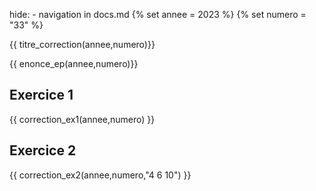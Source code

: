 hide: - navigation  in docs.md
{% set annee = 2023 %}
{% set numero = "33" %}

{{ titre_correction(annee,numero)}}


{{ enonce_ep(annee,numero)}}
 

## Exercice 1

{{ correction_ex1(annee,numero) }}


## Exercice 2 

{{ correction_ex2(annee,numero,"4 6 10") }}

